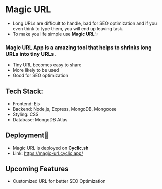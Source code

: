# Magic URL

- Long URLs are difficult to handle, bad for SEO optimization and if you even think to type them, you will end up leaving task.
- To make you life simple use **Magic URL**✨

### Magic URL App is a amazing tool that helps to shrinks long URLs into tiny URLs.
- Tiny URL becomes easy to share
- More likely to be used
- Good for SEO optimization

## Tech Stack: 

- Frontend: Ejs
- Backend: Node.js, Express, MongoDB, Mongoose
- Styling: CSS
- Database: MongoDB Atlas

## Deployment🚀
- Magic URL is deployed on **Cyclic.sh**
- Link: https://magic-url.cyclic.app/

## Upcoming Features
- Customized URL for better SEO Optimization

